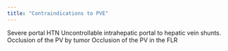 ```yaml
---
title: "Contraindications to PVE"
---
```

Severe portal HTN
Uncontrollable intrahepatic portal to hepatic vein shunts.
Occlusion of the PV by tumor
Occlusion of the PV in the FLR

